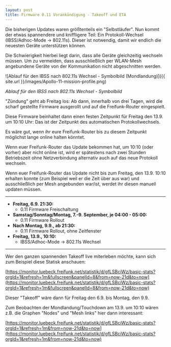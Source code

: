 ```yaml
---
layout: post
title: Firmware 0.11 Vorankündigung - Takeoff und ETA
---
```


Die bisherigen Updates waren größtenteils ein "Selbstläufer".
Nun kommt der etwas spannendere und kniffligere Teil: Ein
Protokoll-Wechsel (IBSS/Adhoc-Mode -> 802.11s). Dieser ist
notwendig, damit wir endlich die neuesten Geräte unterstützen
können.

Die Schwierigkeit hierbei liegt darin, dass alle Geräte
gleichzeitig wechseln müssen. Um zu vermeiden, dass ausschließlich
per WLAN-Mesh angebundene Geräte von der Kommunikation nicht
abgeschnitten werden.

![Ablauf für den IBSS nach 802.11s Wechsel - Symbolbild (Mondlandung)]({{ site.url }}/images/Apollo-11-mission-profile.png)

*Ablauf für den IBSS nach 802.11s Wechsel - Symbolbild*


"Zündung" geht ab Freitag los: Ab dann, innerhalb von drei Tagen,
wird die scharf gestellte Firmware ausgerollt und auf die
Freifunk-Router eingespielt.

Diese Firmware beinhaltet dann einen festen Zeitpunkt für Freitag
den 13.9. um 10:10 Uhr: Das ist der Zeitpunkt des automatischen
Protokollwechsels.

Es wäre gut, wenn ihr eure Freifunk-Router bis zu diesem Zeitpunkt
möglichst lange online halten könntet.


Wenn euer Freifunk-Router das Update bekommen hat, um 10:10 (oder
vorher) aber nicht online ist, wird er spätestens nach zwei Stunden
Betriebszeit ohne Netzverbindung alternativ auch auf das neue
Protokoll wechseln.

Wenn euer Freifunk-Router das Update nicht bis zum Freitag, den
13.9. 10:10 erhalten konnte (zum Beispiel weil er die Zeit über
aus war) und ausschließlich per Mesh angebunden war/ist, werdet ihr
diesen manuell updaten müssen.

---

* **Freitag, 6.9. 21:30:**
  * 0.11 Firmware Freischaltung
* **Samstag/Sonntag/Montag, 7.-9. September, je 04:00 - 05:00:**
  * 0.11 Firmware Rollout
* **Nach Montag, 9.9., ab 21:30:**
  * 0.11 Firmware Rollout, ohne Zeitfenster
* **Freitag, 13.9., 10:10:**
  * IBSS/Adhoc-Mode -> 802.11s Wechsel

---

Wer den ganzen spannenden Takeoff live miterleben möchte, kann
sich zum Beispiel diese Statisk anschauen:

[https://monitor.luebeck.freifunk.net/statistik/d/gfLSBciWz/basic-stats?orgId=1&refresh=1m&fullscreen&panelId=8&from=now-21d&to=now](https://monitor.luebeck.freifunk.net/statistik/d/gfLSBciWz/basic-stats?orgId=1&refresh=1m&fullscreen&panelId=8&from=now-21d&to=now)

Dieser "Takeoff" wäre dann für Freitag den 6.9. bis Montag, den 9.9.

Zum Beobachten der Mondlandung/Touchdown am 13.9. um 10:10
wären z.B. die Graphen "Nodes" und "Mesh links" hier dann
interessant:

[https://monitor.luebeck.freifunk.net/statistik/d/gfLSBciWz/basic-stats?orgId=1&refresh=1m&from=now-21d&to=now](https://monitor.luebeck.freifunk.net/statistik/d/gfLSBciWz/basic-stats?orgId=1&refresh=1m&from=now-21d&to=now)
